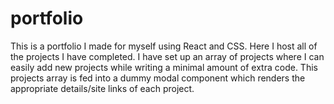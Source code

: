 # portfolio
This is a portfolio I made for myself using React and CSS. Here I host all of the projects I have completed. I have set up an array of projects where I can easily add new projects while writing a minimal amount of extra code. This projects array is fed into a dummy modal component which renders the appropriate details/site links of each project. 
